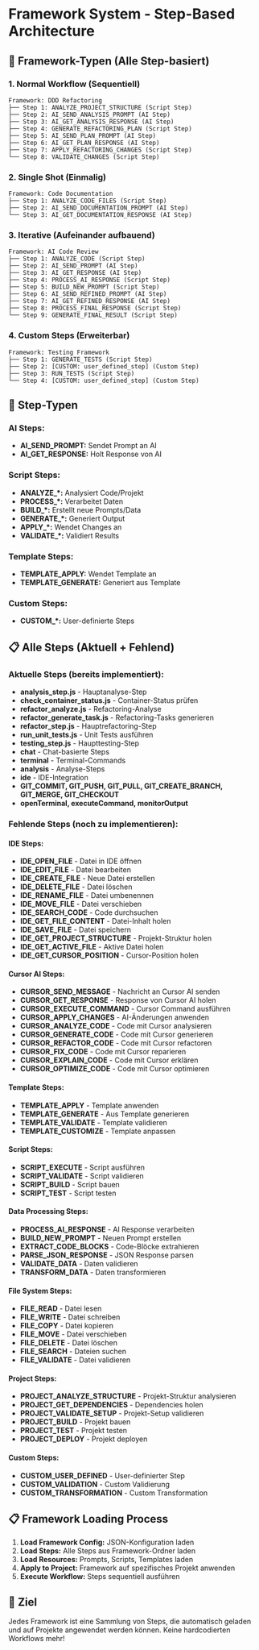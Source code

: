 # Framework System - Step-Based Architecture

## 🎯 **Framework-Typen (Alle Step-basiert)**

### **1. Normal Workflow (Sequentiell)**
```
Framework: DDD Refactoring
├── Step 1: ANALYZE_PROJECT_STRUCTURE (Script Step)
├── Step 2: AI_SEND_ANALYSIS_PROMPT (AI Step)
├── Step 3: AI_GET_ANALYSIS_RESPONSE (AI Step)
├── Step 4: GENERATE_REFACTORING_PLAN (Script Step)
├── Step 5: AI_SEND_PLAN_PROMPT (AI Step)
├── Step 6: AI_GET_PLAN_RESPONSE (AI Step)
├── Step 7: APPLY_REFACTORING_CHANGES (Script Step)
└── Step 8: VALIDATE_CHANGES (Script Step)
```

### **2. Single Shot (Einmalig)**
```
Framework: Code Documentation
├── Step 1: ANALYZE_CODE_FILES (Script Step)
├── Step 2: AI_SEND_DOCUMENTATION_PROMPT (AI Step)
└── Step 3: AI_GET_DOCUMENTATION_RESPONSE (AI Step)
```

### **3. Iterative (Aufeinander aufbauend)**
```
Framework: AI Code Review
├── Step 1: ANALYZE_CODE (Script Step)
├── Step 2: AI_SEND_PROMPT (AI Step) 
├── Step 3: AI_GET_RESPONSE (AI Step)
├── Step 4: PROCESS_AI_RESPONSE (Script Step)
├── Step 5: BUILD_NEW_PROMPT (Script Step)
├── Step 6: AI_SEND_REFINED_PROMPT (AI Step)
├── Step 7: AI_GET_REFINED_RESPONSE (AI Step)
├── Step 8: PROCESS_FINAL_RESPONSE (Script Step)
└── Step 9: GENERATE_FINAL_RESULT (Script Step)
```

### **4. Custom Steps (Erweiterbar)**
```
Framework: Testing Framework
├── Step 1: GENERATE_TESTS (Script Step)
├── Step 2: [CUSTOM: user_defined_step] (Custom Step)
├── Step 3: RUN_TESTS (Script Step)
└── Step 4: [CUSTOM: user_defined_step] (Custom Step)
```


## 🔧 **Step-Typen**

### **AI Steps:**
- **AI_SEND_PROMPT:** Sendet Prompt an AI
- **AI_GET_RESPONSE:** Holt Response von AI

### **Script Steps:**
- **ANALYZE_*:** Analysiert Code/Projekt
- **PROCESS_*:** Verarbeitet Daten
- **BUILD_*:** Erstellt neue Prompts/Data
- **GENERATE_*:** Generiert Output
- **APPLY_*:** Wendet Changes an
- **VALIDATE_*:** Validiert Results

### **Template Steps:**
- **TEMPLATE_APPLY:** Wendet Template an
- **TEMPLATE_GENERATE:** Generiert aus Template

### **Custom Steps:**
- **CUSTOM_*:** User-definierte Steps

## 📋 **Alle Steps (Aktuell + Fehlend)**

### **Aktuelle Steps (bereits implementiert):**
- **analysis_step.js** - Hauptanalyse-Step
- **check_container_status.js** - Container-Status prüfen
- **refactor_analyze.js** - Refactoring-Analyse
- **refactor_generate_task.js** - Refactoring-Tasks generieren
- **refactor_step.js** - Hauptrefactoring-Step
- **run_unit_tests.js** - Unit Tests ausführen
- **testing_step.js** - Haupttesting-Step
- **chat** - Chat-basierte Steps
- **terminal** - Terminal-Commands
- **analysis** - Analyse-Steps
- **ide** - IDE-Integration
- **GIT_COMMIT, GIT_PUSH, GIT_PULL, GIT_CREATE_BRANCH, GIT_MERGE, GIT_CHECKOUT**
- **openTerminal, executeCommand, monitorOutput**

### **Fehlende Steps (noch zu implementieren):**

#### **IDE Steps:**
- **IDE_OPEN_FILE** - Datei in IDE öffnen
- **IDE_EDIT_FILE** - Datei bearbeiten
- **IDE_CREATE_FILE** - Neue Datei erstellen
- **IDE_DELETE_FILE** - Datei löschen
- **IDE_RENAME_FILE** - Datei umbenennen
- **IDE_MOVE_FILE** - Datei verschieben
- **IDE_SEARCH_CODE** - Code durchsuchen
- **IDE_GET_FILE_CONTENT** - Datei-Inhalt holen
- **IDE_SAVE_FILE** - Datei speichern
- **IDE_GET_PROJECT_STRUCTURE** - Projekt-Struktur holen
- **IDE_GET_ACTIVE_FILE** - Aktive Datei holen
- **IDE_GET_CURSOR_POSITION** - Cursor-Position holen

#### **Cursor AI Steps:**
- **CURSOR_SEND_MESSAGE** - Nachricht an Cursor AI senden
- **CURSOR_GET_RESPONSE** - Response von Cursor AI holen
- **CURSOR_EXECUTE_COMMAND** - Cursor Command ausführen
- **CURSOR_APPLY_CHANGES** - AI-Änderungen anwenden
- **CURSOR_ANALYZE_CODE** - Code mit Cursor analysieren
- **CURSOR_GENERATE_CODE** - Code mit Cursor generieren
- **CURSOR_REFACTOR_CODE** - Code mit Cursor refactoren
- **CURSOR_FIX_CODE** - Code mit Cursor reparieren
- **CURSOR_EXPLAIN_CODE** - Code mit Cursor erklären
- **CURSOR_OPTIMIZE_CODE** - Code mit Cursor optimieren

#### **Template Steps:**
- **TEMPLATE_APPLY** - Template anwenden
- **TEMPLATE_GENERATE** - Aus Template generieren
- **TEMPLATE_VALIDATE** - Template validieren
- **TEMPLATE_CUSTOMIZE** - Template anpassen

#### **Script Steps:**
- **SCRIPT_EXECUTE** - Script ausführen
- **SCRIPT_VALIDATE** - Script validieren
- **SCRIPT_BUILD** - Script bauen
- **SCRIPT_TEST** - Script testen

#### **Data Processing Steps:**
- **PROCESS_AI_RESPONSE** - AI Response verarbeiten
- **BUILD_NEW_PROMPT** - Neuen Prompt erstellen
- **EXTRACT_CODE_BLOCKS** - Code-Blöcke extrahieren
- **PARSE_JSON_RESPONSE** - JSON Response parsen
- **VALIDATE_DATA** - Daten validieren
- **TRANSFORM_DATA** - Daten transformieren

#### **File System Steps:**
- **FILE_READ** - Datei lesen
- **FILE_WRITE** - Datei schreiben
- **FILE_COPY** - Datei kopieren
- **FILE_MOVE** - Datei verschieben
- **FILE_DELETE** - Datei löschen
- **FILE_SEARCH** - Dateien suchen
- **FILE_VALIDATE** - Datei validieren

#### **Project Steps:**
- **PROJECT_ANALYZE_STRUCTURE** - Projekt-Struktur analysieren
- **PROJECT_GET_DEPENDENCIES** - Dependencies holen
- **PROJECT_VALIDATE_SETUP** - Projekt-Setup validieren
- **PROJECT_BUILD** - Projekt bauen
- **PROJECT_TEST** - Projekt testen
- **PROJECT_DEPLOY** - Projekt deployen

#### **Custom Steps:**
- **CUSTOM_USER_DEFINED** - User-definierter Step
- **CUSTOM_VALIDATION** - Custom Validierung
- **CUSTOM_TRANSFORMATION** - Custom Transformation

## 📋 **Framework Loading Process**

1. **Load Framework Config:** JSON-Konfiguration laden
2. **Load Steps:** Alle Steps aus Framework-Ordner laden
3. **Load Resources:** Prompts, Scripts, Templates laden
4. **Apply to Project:** Framework auf spezifisches Projekt anwenden
5. **Execute Workflow:** Steps sequentiell ausführen

## 🎯 **Ziel**

Jedes Framework ist eine Sammlung von Steps, die automatisch geladen und auf Projekte angewendet werden können. Keine hardcodierten Workflows mehr!